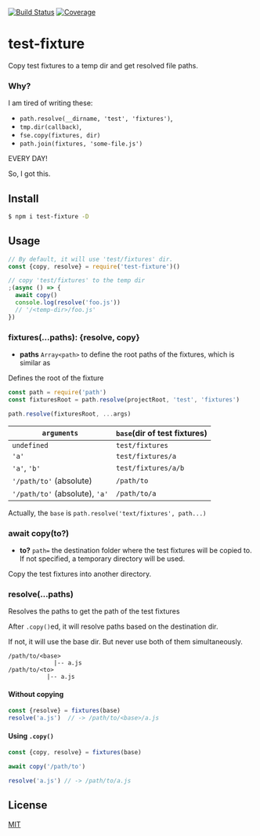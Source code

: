 [![Build Status](https://travis-ci.org/kaelzhang/node-test-fixture.svg?branch=master)](https://travis-ci.org/kaelzhang/node-test-fixture)
[![Coverage](https://codecov.io/gh/kaelzhang/node-test-fixture/branch/master/graph/badge.svg)](https://codecov.io/gh/kaelzhang/node-test-fixture)

# test-fixture

Copy test fixtures to a temp dir and get resolved file paths.

### Why?

I am tired of writing these:

- `path.resolve(__dirname, 'test', 'fixtures')`,
- `tmp.dir(callback)`,
- `fse.copy(fixtures, dir)`
- `path.join(fixtures, 'some-file.js')`

EVERY DAY!

So, I got this.

## Install

```bash
$ npm i test-fixture -D
```

## Usage

```js
// By default, it will use 'test/fixtures' dir.
const {copy, resolve} = require('test-fixture')()

// copy 'test/fixtures' to the temp dir
;(async () => {
  await copy()
  console.log(resolve('foo.js'))
  // '/<temp-dir>/foo.js'
})
```

### fixtures(...paths): {resolve, copy}

- **paths** `Array<path>` to define the root paths of the fixtures, which is similar as

Defines the root of the fixture

```js
const path = require('path')
const fixturesRoot = path.resolve(projectRoot, 'test', 'fixtures')

path.resolve(fixturesRoot, ...args)
```

`arguments` | `base`(dir of test fixtures)
--------- | --------------------
`undefined` | `test/fixtures`
`'a'` | `test/fixtures/a`
`'a'`, `'b'` | `test/fixtures/a/b`
`'/path/to'` (absolute) | `/path/to`
`'/path/to'` (absolute), `'a'` | `/path/to/a`

Actually, the `base` is `path.resolve('text/fixtures', path...)`

### await copy(to?)

- **to?** `path=` the destination folder where the test fixtures will be copied to. If not specified, a temporary directory will be used.

Copy the test fixtures into another directory.

### resolve(...paths)

Resolves the paths to get the path of the test fixtures

After `.copy()`ed, it will resolve paths based on the destination dir.

If not, it will use the base dir. But never use both of them simultaneously.

```
/path/to/<base>
             |-- a.js
/path/to/<to>
           |-- a.js
```

#### Without copying

```js
const {resolve} = fixtures(base)
resolve('a.js')  // -> /path/to/<base>/a.js
```

#### Using `.copy()`

```js
const {copy, resolve} = fixtures(base)

await copy('/path/to')

resolve('a.js') // -> /path/to/a.js
```

## License

[MIT](LICENSE)
